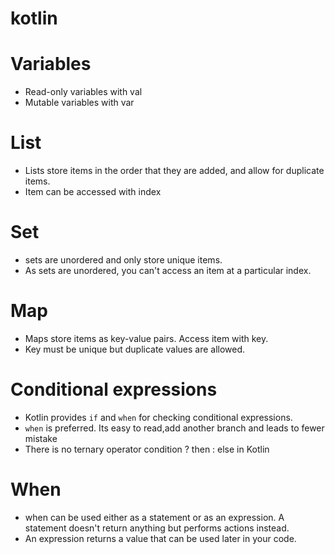 # kotlin

# Variables
- Read-only variables with val
- Mutable variables with var

# List

- Lists store items in the order that they are added, and allow for duplicate items.
- Item can be accessed with index


# Set

- sets are unordered and only store unique items.
- As sets are unordered, you can't access an item at a particular index.

# Map

- Maps store items as key-value pairs. Access item with key.
- Key must be unique but duplicate values are allowed.

# Conditional expressions

- Kotlin provides `if` and `when` for checking conditional expressions.
- `when` is preferred. Its easy to read,add another branch and leads to fewer mistake
- There is no ternary operator condition ? then : else in Kotlin

# When

- when can be used either as a statement or as an expression. A statement doesn't return anything but performs actions instead.
- An expression returns a value that can be used later in your code.